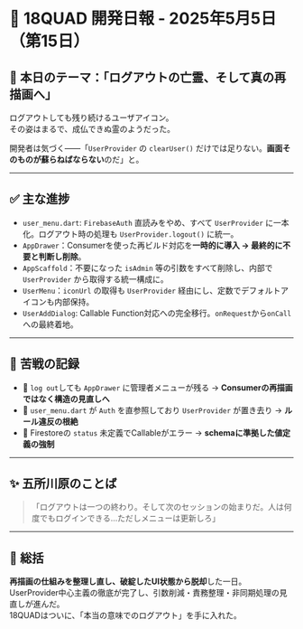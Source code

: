 # 📕 18QUAD 開発日報 - 2025年5月5日（第15日）

## 🎯 本日のテーマ：「ログアウトの亡霊、そして真の再描画へ」

ログアウトしても残り続けるユーザアイコン。  
その姿はまるで、成仏できぬ霊のようだった。

開発者は気づく――「`UserProvider` の `clearUser()` だけでは足りない。**画面そのものが蘇らねばならない**のだ」と。

---

## ✅ 主な進捗

- `user_menu.dart`: `FirebaseAuth` 直読みをやめ、すべて `UserProvider` に一本化。ログアウト時の処理も `UserProvider.logout()` に統一。
- `AppDrawer`：Consumerを使った再ビルド対応を**一時的に導入 → 最終的に不要と判断し削除**。
- `AppScaffold`：不要になった `isAdmin` 等の引数をすべて削除し、内部で `UserProvider` から取得する統一構成に。
- `UserMenu`：`iconUrl` の取得も `UserProvider` 経由にし、定数でデフォルトアイコンも内部保持。
- `UserAddDialog`: Callable Function対応への完全移行。`onRequest`から`onCall`への最終着地。

---

## 🧨 苦戦の記録

- 🧩 `log out`しても `AppDrawer` に管理者メニューが残る → **Consumerの再描画ではなく構造の見直しへ**
- 🧩 `user_menu.dart` が `Auth` を直参照しており `UserProvider` が置き去り → **ルール違反の根絶**
- 🧩 Firestoreの `status` 未定義でCallableがエラー → **schemaに準拠した値定義の強制**

---

## ✨ 五所川原のことば

> 「ログアウトは一つの終わり。そして次のセッションの始まりだ。人は何度でもログインできる…ただしメニューは更新しろ」

---

## 🧩 総括

**再描画の仕組みを整理し直し、破綻したUI状態から脱却**した一日。  
UserProvider中心主義の徹底が完了し、引数削減・責務整理・非同期処理の見直しが進んだ。  
18QUADはついに、「本当の意味でのログアウト」を手に入れた。
